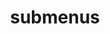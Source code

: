 ---
layout: page
title: submenus
nav: true
dropdown: true
order: 6
children: 
    - title: publications
      permalink: /publications/
    - title: divider
    - title: projects
      permalink: /projects/
---